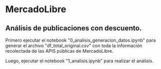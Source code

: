 # MercadoLibre
## Análisis de publicaciones con descuento.

Primero ejecutar el notebook "0_analisis_generacion_datos.ipynb" para generar el archivo "df_total_original.csv" con toda la información recolectada de las APIS públicas de MercadoLibre.

Luego, ejecutar el notebook "1_analisis.ipynb" para realizar el análisis.
